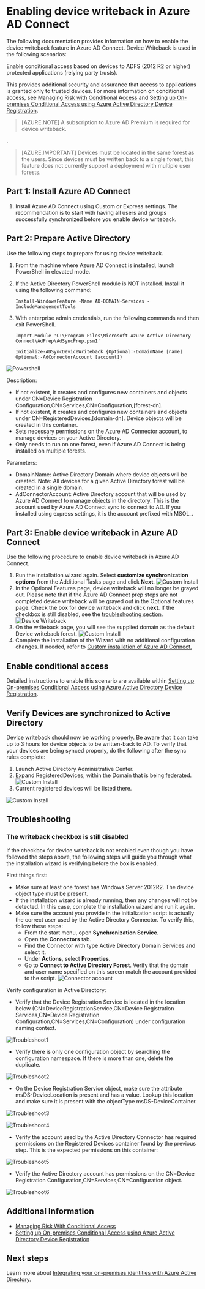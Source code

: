 <properties 
	pageTitle="Azure AD Connect: Enabling device writeback | Windows Azure"
	description="This document details how to enable device writeback using Azure AD Connect" 
	services="active-directory" 
	documentationCenter="" 
	authors="billmath" 
	manager="msStevenPo" 
	editor="curtand"/>

<tags 
	ms.service="active-directory"  
	ms.date="12/18/2015"
	wacn.date=""/>

# Enabling device writeback in Azure AD Connect

The following documentation provides information on how to enable the device writeback feature in Azure AD Connect. Device Writeback is used in the following scenarios: 

Enable conditional access based on devices to ADFS (2012 R2 or higher) protected applications (relying party trusts). 

This provides additional security and assurance that access to applications is granted only to trusted devices. For more information on conditional access, see [Managing Risk with Conditional Access](/documentation/articles/active-directory-conditional-access) and [Setting up On-premises Conditional Access using Azure Active Directory Device Registration](https://msdn.microsoft.com/zh-cn/library/azure/dn788908.aspx).

>[AZURE.NOTE] A subscription to Azure AD Premium is required for device writeback.

.

>[AZURE.IMPORTANT] Devices must be located in the same forest as the users. Since devices must be written back to a single forest, this feature does not currently support a deployment with multiple user forests.

## Part 1: Install Azure AD Connect
1. Install Azure AD Connect using Custom or Express settings. The recommendation is to start with having all users and groups successfully synchronized before you enable device writeback.

## Part 2: Prepare Active Directory
Use the following steps to prepare for using device writeback.

1.	From the machine where Azure AD Connect is installed, launch PowerShell in elevated mode.

2.	If the Active Directory PowerShell module is NOT installed. Install it using the following command:

	`Install-WindowsFeature -Name AD-DOMAIN-Services -IncludeManagementTools`

3.	With enterprise admin credentials, run the following commands and then exit PowerShell.

	`Import-Module 'C:\Program Files\Microsoft Azure Active Directory Connect\AdPrep\AdSyncPrep.psm1'`

	`Initialize-ADSyncDeviceWriteback {Optional:-DomainName [name] Optional:-AdConnectorAccount [account]}`


![Powershell](./media/active-directory-aadconnect-get-started-custom-device-writeback/powershell.png)

Description:

- If not existent, it creates and configures new containers and objects under CN=Device Registration Configuration,CN=Services,CN=Configuration,[forest-dn].
- If not existent, it creates and configures new containers and objects under CN=RegisteredDevices,[domain-dn]. Device objects will be created in this container.
- Sets necessary permissions on the Azure AD Connector account, to manage devices on your Active Directory.
- Only needs to run on one forest, even if Azure AD Connect is being installed on multiple forests.

Parameters:

- DomainName: Active Directory Domain where device objects will be created. Note: All devices for a given Active Directory forest will be created in a single domain.
- AdConnectorAccount: Active Directory account that will be used by Azure AD Connect to manage objects in the directory. This is the account used by Azure AD Connect sync to connect to AD. If you installed using express settings, it is the account prefixed with MSOL_.

## Part 3: Enable device writeback in Azure AD Connect
Use the following procedure to enable device writeback in Azure AD Connect.

1.	Run the installation wizard again. Select **customize synchronization options** from the Additional Tasks page and click **Next**.
![Custom Install](./media/active-directory-aadconnect-get-started-custom-device-writeback/devicewriteback2.png)
2.	In the Optional Features page, device writeback will no longer be grayed out. Please note that if the Azure AD Connect prep steps are not completed device writeback will be grayed out in the Optional features page. Check the box for device writeback and click **next**. If the checkbox is still disabled, see the [troubleshooting section](#the-writeback-checkbox-is-still-disabled).
![Device Writeback](./media/active-directory-aadconnect-get-started-custom-device-writeback/devicewriteback3.png)
3.	On the writeback page, you will see the supplied domain as the default Device writeback forest.
![Custom Install](./media/active-directory-aadconnect-get-started-custom-device-writeback/devicewriteback4.png)
4.	Complete the installation of the Wizard with no additional configuration changes. If needed, refer to [Custom installation of Azure AD Connect.](/documentation/articles/active-directory-aadconnect-get-started-custom)



## Enable conditional access
Detailed instructions to enable this scenario are available within [Setting up On-premises Conditional Access using Azure Active Directory Device Registration](https://msdn.microsoft.com/zh-cn/library/azure/dn788908.aspx).

## Verify Devices are synchronized to Active Directory
Device writeback should now be working properly. Be aware that it can take up to 3 hours for device objects to be written-back to AD.  To verify that your devices are being synced properly, do the following after the sync rules complete:

1.	Launch Active Directory Administrative Center.
2.	Expand RegisteredDevices, within the Domain that is being federated.
![Custom Install](./media/active-directory-aadconnect-get-started-custom-device-writeback/devicewriteback5.png)
3.	Current registered devices will be listed there.

![Custom Install](./media/active-directory-aadconnect-get-started-custom-device-writeback/devicewriteback6.png)

## Troubleshooting

### The writeback checkbox is still disabled
If the checkbox for device writeback is not enabled even though you have followed the steps above, the following steps will guide you through what the installation wizard is verifying before the box is enabled.

First things first:

- Make sure at least one forest has Windows Server 2012R2. The device object type must be present.
- If the installation wizard is already running, then any changes will not be detected. In this case, complete the installation wizard and run it again.
- Make sure the account you provide in the initialization script is actually the correct user used by the Active Directory Connector. To verify this, follow these steps:
	- From the start menu, open **Synchronization Service**.
	- Open the **Connectors** tab.
	- Find the Connector with type Active Directory Domain Services and select it.
	- Under **Actions**, select **Properties**.
	- Go to **Connect to Active Directory Forest**. Verify that the domain and user name specified on this screen match the account provided to the script.
![Connector account](./media/active-directory-aadconnect-get-started-custom-device-writeback/connectoraccount.png)

Verify configuration in Active Directory:
- Verify that the Device Registration Service is located in the location below (CN=DeviceRegistrationService,CN=Device Registration Services,CN=Device Registration Configuration,CN=Services,CN=Configuration) under configuration naming context.

![Troubleshoot1](./media/active-directory-aadconnect-get-started-custom-device-writeback/troubleshoot1.png)

- Verify there is only one configuration object by searching the configuration namespace. If there is more than one, delete the duplicate.

![Troubleshoot2](./media/active-directory-aadconnect-get-started-custom-device-writeback/troubleshoot2.png)

- On the Device Registration Service object, make sure the attribute msDS-DeviceLocation is present and has a value. Lookup this location and make sure it is present with the objectType msDS-DeviceContainer.

![Troubleshoot3](./media/active-directory-aadconnect-get-started-custom-device-writeback/troubleshoot3.png)

![Troubleshoot4](./media/active-directory-aadconnect-get-started-custom-device-writeback/troubleshoot4.png)

- Verify the account used by the Active Directory Connector has required permissions on the Registered Devices container found by the previous step. This is the expected permissions on this container:

![Troubleshoot5](./media/active-directory-aadconnect-get-started-custom-device-writeback/troubleshoot5.png)

- Verify the Active Directory account has permissions on the CN=Device Registration Configuration,CN=Services,CN=Configuration object.

![Troubleshoot6](./media/active-directory-aadconnect-get-started-custom-device-writeback/troubleshoot6.png)

## Additional Information
- [Managing Risk With Conditional Access](/documentation/articles/active-directory-conditional-access)
- [Setting up On-premises Conditional Access using Azure Active Directory Device Registration](https://msdn.microsoft.com/zh-cn/library/azure/dn788908.aspx)

## Next steps
Learn more about [Integrating your on-premises identities with Azure Active Directory](/documentation/articles/active-directory-aadconnect).
